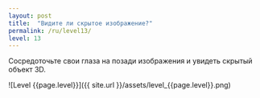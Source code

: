 ```yaml
---
layout: post
title:  "Видите ли скрытое изображение?"
permalink: /ru/level13/
level: 13
---
```

Сосредоточьте свои глаза на позади изображения и увидеть скрытый объект 3D.

![Level {{page.level}}]({{ site.url }}/assets/level_{{page.level}}.png)